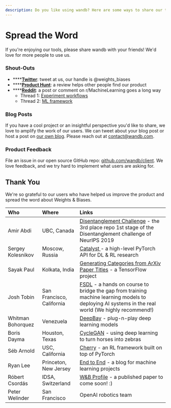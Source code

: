 ```yaml
---
description: Do you like using wandb? Here are some ways to share our tools with the world.
---
```


# Spread the Word

If you're enjoying our tools, please share wandb with your friends! We'd love for more people to use us.

### Shout-Outs

* \*\*\*\*[**Twitter**](https://twitter.com/weights_biases): tweet at us, our handle is @weights\_biases
* \*\*\*\*[**Product Hunt**](https://www.producthunt.com/posts/weights-biases): a review helps other people find our product
* \*\*\*\*[**Reddit**](https://www.reddit.com/r/MachineLearning/comments/bx0apm/d_how_do_you_manage_your_machine_learning/): a post or comment on r/MachineLearning goes a long way
  * Thread 1: [Experiment workflows](https://www.reddit.com/r/MachineLearning/comments/cf97z8/d_current_state_of_experiment_management_tools/)
  * Thread 2: [ML framework](https://www.reddit.com/r/MachineLearning/comments/ecvmsr/d_looking_for_a_ml_framework_for_production_like/)

### Blog Posts

If you have a cool project or an insightful perspective you'd like to share, we love to amplify the work of our users. We can tweet about your blog post or host a post on [our own blog](https://wandb.com/articles). Please reach out at contact@wandb.com. 

### Product Feedback

File an issue in our open source GitHub repo: [github.com/wandb/client](https://github.com/wandb/client). We love feedback, and we try hard to implement what users are asking for.

## Thank You

We're so grateful to our users who have helped us improve the product and spread the word about Weights & Biases.

| Who | Where | Links |
| :--- | :--- | :--- |
| Amir Abdi  | UBC, Canada  | [Disentanglement Challenge](https://github.com/amir-abdi/disentanglement-pytorch) - the 3rd place repo 1st stage of the Disentanglement challenge of NeurIPS 2019 |
| Sergey Kolesnikov | Moscow, Russia | [Catalyst ](https://github.com/catalyst-team/catalyst)- a high-level PyTorch API for DL & RL research |
| Sayak Paul | Kolkata, India | [Generating Categories from ArXiv Paper Titles](https://github.com/sayakpaul/Generating-categories-from-arXiv-paper-titles) - a TensorFlow project  |
| Josh Tobin | San Francisco, California  | [FSDL](https://fullstackdeeplearning.com/) - a hands on course to bridge the gap from training machine learning models to deploying AI systems in the real world \(We highly recommend!\)  |
| Whitman Bohorquez | Venezuela  | [DeepBay](https://github.com/ElPapi42/DeepBay) - plug-n-play deep learning models |
| Boris Dayma | Houston, Texas | [CycleGAN](https://www.wandb.com/articles/horses-zebras-cyclegan) - using deep learning to turn horses into zebras  |
| Séb Arnold | USC, California | [Cherry](http://cherry-rl.net) - an RL framework built on top of PyTorch |
| Ryan Lee | Princeton, New Jersey  | [End to End](https://www.endtoend.ai) - a blog for machine learning projects |
| Róbert Csordás | IDSA, Switzerland | [W&B Profile](https://app.wandb.ai/csordas) -  a published paper to come soon! :\)  |
| Peter Welinder | San Francisco | OpenAI robotics team |



